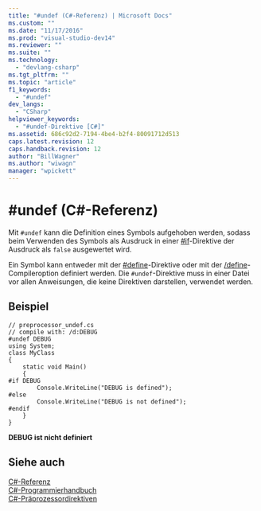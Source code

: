 ```yaml
---
title: "#undef (C#-Referenz) | Microsoft Docs"
ms.custom: ""
ms.date: "11/17/2016"
ms.prod: "visual-studio-dev14"
ms.reviewer: ""
ms.suite: ""
ms.technology: 
  - "devlang-csharp"
ms.tgt_pltfrm: ""
ms.topic: "article"
f1_keywords: 
  - "#undef"
dev_langs: 
  - "CSharp"
helpviewer_keywords: 
  - "#undef-Direktive [C#]"
ms.assetid: 686c92d2-7194-4be4-b2f4-80091712d513
caps.latest.revision: 12
caps.handback.revision: 12
author: "BillWagner"
ms.author: "wiwagn"
manager: "wpickett"
---
```

# #undef (C#-Referenz)
Mit `#undef` kann die Definition eines Symbols aufgehoben werden, sodass beim Verwenden des Symbols als Ausdruck in einer [\#if](../../../csharp/language-reference/preprocessor-directives/preprocessor-if.md)\-Direktive der Ausdruck als `false` ausgewertet wird.  
  
 Ein Symbol kann entweder mit der [\#define](../../../csharp/language-reference/preprocessor-directives/preprocessor-define.md)\-Direktive oder mit der [\/define](../../../csharp/language-reference/compiler-options/define-compiler-option.md)\-Compileroption definiert werden.  Die `#undef`\-Direktive muss in einer Datei vor allen Anweisungen, die keine Direktiven darstellen, verwendet werden.  
  
## Beispiel  
  
```  
// preprocessor_undef.cs  
// compile with: /d:DEBUG  
#undef DEBUG  
using System;  
class MyClass   
{  
    static void Main()   
    {  
#if DEBUG  
        Console.WriteLine("DEBUG is defined");  
#else  
        Console.WriteLine("DEBUG is not defined");  
#endif  
    }  
}  
```  
  
  **DEBUG ist nicht definiert**   
## Siehe auch  
 [C\#\-Referenz](../../../csharp/language-reference/index.md)   
 [C\#\-Programmierhandbuch](../../../csharp/programming-guide/index.md)   
 [C\#\-Präprozessordirektiven](../../../csharp/language-reference/preprocessor-directives/index.md)